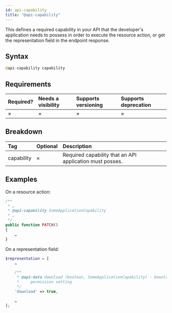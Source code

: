 ```yaml
---
id: api-capability
title: "@api-capability"
---
```


This defines a required capability in your API that the developer's application needs to possess in order to execute the resource action, or get the representation field in the endpoint response.

## Syntax
```php
@api-capability capability
```

## Requirements

| Required? | Needs a visibility | Supports versioning | Supports deprecation |
| :--- | :--- | :--- | :--- |
| × | × | × | × |

## Breakdown

| Tag | Optional | Description |
| :--- | :--- | :--- |
| capability | × | Required capability that an API application must posses. |

## Examples
On a resource action:

```php
/**
 * …
 * @api-capability SomeApplicationCapability
 * …
 */
public function PATCH()
{
    …
}
```

On a representation field:

```php
$representation = [
    …

    /**
     * @api-data download (boolean, SomeApplicationCapability) - Download
     *     permission setting
     */
    'download' => true,

    …
];
```

